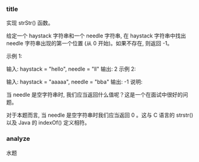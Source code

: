 ### title

实现 strStr() 函数。

给定一个 haystack 字符串和一个 needle 字符串, 在 haystack 字符串中找出 needle 字符串出现的第一个位置 (从 0 开始)。如果不存在, 则返回  -1。

示例 1:

输入: haystack = "hello", needle = "ll"
输出: 2
示例 2:

输入: haystack = "aaaaa", needle = "bba"
输出: -1
说明:

当 needle 是空字符串时, 我们应当返回什么值呢？这是一个在面试中很好的问题。

对于本题而言, 当 needle 是空字符串时我们应当返回 0 。这与 C 语言的 strstr() 以及 Java 的 indexOf() 定义相符。

### analyze

水题